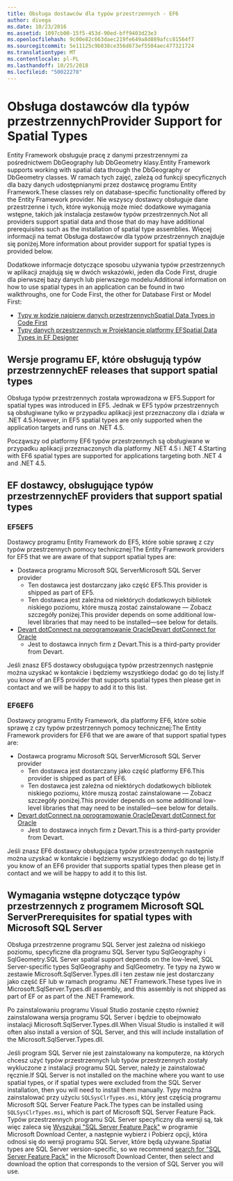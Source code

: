 ```yaml
---
title: Obsługa dostawców dla typów przestrzennych - EF6
author: divega
ms.date: 10/23/2016
ms.assetid: 1097cb00-15f5-453d-90ed-bff9403d23e3
ms.openlocfilehash: 9c00e82c663daec219fe649a8d889afcc81564f7
ms.sourcegitcommit: 5e11125c9b838ce356d673ef5504aec477321724
ms.translationtype: MT
ms.contentlocale: pl-PL
ms.lasthandoff: 10/25/2018
ms.locfileid: "50022278"
---
```

# <a name="provider-support-for-spatial-types"></a><span data-ttu-id="80e89-102">Obsługa dostawców dla typów przestrzennych</span><span class="sxs-lookup"><span data-stu-id="80e89-102">Provider Support for Spatial Types</span></span>
<span data-ttu-id="80e89-103">Entity Framework obsługuje pracę z danymi przestrzennymi za pośrednictwem DbGeography lub DbGeometry klasy.</span><span class="sxs-lookup"><span data-stu-id="80e89-103">Entity Framework supports working with spatial data through the DbGeography or DbGeometry classes.</span></span> <span data-ttu-id="80e89-104">W ramach tych zajęć, zależą od funkcji specyficznych dla bazy danych udostępnianymi przez dostawcę programu Entity Framework.</span><span class="sxs-lookup"><span data-stu-id="80e89-104">These classes rely on database-specific functionality offered by the Entity Framework provider.</span></span> <span data-ttu-id="80e89-105">Nie wszyscy dostawcy obsługuje dane przestrzenne i tych, które wykonują może mieć dodatkowe wymagania wstępne, takich jak instalacja zestawów typów przestrzennych.</span><span class="sxs-lookup"><span data-stu-id="80e89-105">Not all providers support spatial data and those that do may have additional prerequisites such as the installation of spatial type assemblies.</span></span> <span data-ttu-id="80e89-106">Więcej informacji na temat Obsługa dostawców dla typów przestrzennych znajduje się poniżej.</span><span class="sxs-lookup"><span data-stu-id="80e89-106">More information about provider support for spatial types is provided below.</span></span>  

<span data-ttu-id="80e89-107">Dodatkowe informacje dotyczące sposobu używania typów przestrzennych w aplikacji znajdują się w dwóch wskazówki, jeden dla Code First, drugie dla pierwszej bazy danych lub pierwszego modelu:</span><span class="sxs-lookup"><span data-stu-id="80e89-107">Additional information on how to use spatial types in an application can be found in two walkthroughs, one for Code First, the other for Database First or Model First:</span></span>  

- [<span data-ttu-id="80e89-108">Typy w kodzie najpierw danych przestrzennych</span><span class="sxs-lookup"><span data-stu-id="80e89-108">Spatial Data Types in Code First</span></span>](~/ef6/modeling/code-first/data-types/spatial.md)  
- [<span data-ttu-id="80e89-109">Typy danych przestrzennych w Projektancie platformy EF</span><span class="sxs-lookup"><span data-stu-id="80e89-109">Spatial Data Types in EF Designer</span></span>](~/ef6/modeling/designer/data-types/spatial.md)  

## <a name="ef-releases-that-support-spatial-types"></a><span data-ttu-id="80e89-110">Wersje programu EF, które obsługują typów przestrzennych</span><span class="sxs-lookup"><span data-stu-id="80e89-110">EF releases that support spatial types</span></span>  

<span data-ttu-id="80e89-111">Obsługa typów przestrzennych została wprowadzona w EF5.</span><span class="sxs-lookup"><span data-stu-id="80e89-111">Support for spatial types was introduced in EF5.</span></span> <span data-ttu-id="80e89-112">Jednak w EF5 typów przestrzennych są obsługiwane tylko w przypadku aplikacji jest przeznaczony dla i działa w .NET 4.5.</span><span class="sxs-lookup"><span data-stu-id="80e89-112">However, in EF5 spatial types are only supported when the application targets and runs on .NET 4.5.</span></span>  

<span data-ttu-id="80e89-113">Począwszy od platformy EF6 typów przestrzennych są obsługiwane w przypadku aplikacji przeznaczonych dla platformy .NET 4.5 i .NET 4.</span><span class="sxs-lookup"><span data-stu-id="80e89-113">Starting with EF6 spatial types are supported for applications targeting both .NET 4 and .NET 4.5.</span></span>  

## <a name="ef-providers-that-support-spatial-types"></a><span data-ttu-id="80e89-114">EF dostawcy, obsługujące typów przestrzennych</span><span class="sxs-lookup"><span data-stu-id="80e89-114">EF providers that support spatial types</span></span>  

### <a name="ef5"></a><span data-ttu-id="80e89-115">EF5</span><span class="sxs-lookup"><span data-stu-id="80e89-115">EF5</span></span>  

<span data-ttu-id="80e89-116">Dostawcy programu Entity Framework do EF5, które sobie sprawę z czy typów przestrzennych pomocy technicznej:</span><span class="sxs-lookup"><span data-stu-id="80e89-116">The Entity Framework providers for EF5 that we are aware of that support spatial types are:</span></span>  

- <span data-ttu-id="80e89-117">Dostawca programu Microsoft SQL Server</span><span class="sxs-lookup"><span data-stu-id="80e89-117">Microsoft SQL Server provider</span></span>  
    - <span data-ttu-id="80e89-118">Ten dostawca jest dostarczany jako część EF5.</span><span class="sxs-lookup"><span data-stu-id="80e89-118">This provider is shipped as part of EF5.</span></span>  
    - <span data-ttu-id="80e89-119">Ten dostawca jest zależna od niektórych dodatkowych bibliotek niskiego poziomu, które muszą zostać zainstalowane — Zobacz szczegóły poniżej.</span><span class="sxs-lookup"><span data-stu-id="80e89-119">This provider depends on some additional low-level libraries that may need to be installed—see below for details.</span></span>  
- [<span data-ttu-id="80e89-120">Devart dotConnect na oprogramowanie Oracle</span><span class="sxs-lookup"><span data-stu-id="80e89-120">Devart dotConnect for Oracle</span></span>](http://www.devart.com/dotconnect/oracle/)  
    - <span data-ttu-id="80e89-121">Jest to dostawca innych firm z Devart.</span><span class="sxs-lookup"><span data-stu-id="80e89-121">This is a third-party provider from Devart.</span></span>  

<span data-ttu-id="80e89-122">Jeśli znasz EF5 dostawcy obsługująca typów przestrzennych następnie można uzyskać w kontakcie i będziemy wszystkiego dodać go do tej listy.</span><span class="sxs-lookup"><span data-stu-id="80e89-122">If you know of an EF5 provider that supports spatial types then please get in contact and we will be happy to add it to this list.</span></span>  

### <a name="ef6"></a><span data-ttu-id="80e89-123">EF6</span><span class="sxs-lookup"><span data-stu-id="80e89-123">EF6</span></span>  

<span data-ttu-id="80e89-124">Dostawcy programu Entity Framework, dla platformy EF6, które sobie sprawę z czy typów przestrzennych pomocy technicznej:</span><span class="sxs-lookup"><span data-stu-id="80e89-124">The Entity Framework providers for EF6 that we are aware of that support spatial types are:</span></span>  

- <span data-ttu-id="80e89-125">Dostawca programu Microsoft SQL Server</span><span class="sxs-lookup"><span data-stu-id="80e89-125">Microsoft SQL Server provider</span></span>  
    - <span data-ttu-id="80e89-126">Ten dostawca jest dostarczany jako część platformy EF6.</span><span class="sxs-lookup"><span data-stu-id="80e89-126">This provider is shipped as part of EF6.</span></span>  
    - <span data-ttu-id="80e89-127">Ten dostawca jest zależna od niektórych dodatkowych bibliotek niskiego poziomu, które muszą zostać zainstalowane — Zobacz szczegóły poniżej.</span><span class="sxs-lookup"><span data-stu-id="80e89-127">This provider depends on some additional low-level libraries that may need to be installed—see below for details.</span></span>  
- [<span data-ttu-id="80e89-128">Devart dotConnect na oprogramowanie Oracle</span><span class="sxs-lookup"><span data-stu-id="80e89-128">Devart dotConnect for Oracle</span></span>](http://www.devart.com/dotconnect/oracle/)  
    - <span data-ttu-id="80e89-129">Jest to dostawca innych firm z Devart.</span><span class="sxs-lookup"><span data-stu-id="80e89-129">This is a third-party provider from Devart.</span></span>  

<span data-ttu-id="80e89-130">Jeśli znasz EF6 dostawcy obsługująca typów przestrzennych następnie można uzyskać w kontakcie i będziemy wszystkiego dodać go do tej listy.</span><span class="sxs-lookup"><span data-stu-id="80e89-130">If you know of an EF6 provider that supports spatial types then please get in contact and we will be happy to add it to this list.</span></span>  

## <a name="prerequisites-for-spatial-types-with-microsoft-sql-server"></a><span data-ttu-id="80e89-131">Wymagania wstępne dotyczące typów przestrzennych z programem Microsoft SQL Server</span><span class="sxs-lookup"><span data-stu-id="80e89-131">Prerequisites for spatial types with Microsoft SQL Server</span></span>  

<span data-ttu-id="80e89-132">Obsługa przestrzenne programu SQL Server jest zależna od niskiego poziomu, specyficzne dla programu SQL Server typu SqlGeography i SqlGeometry.</span><span class="sxs-lookup"><span data-stu-id="80e89-132">SQL Server spatial support depends on the low-level, SQL Server-specific types SqlGeography and SqlGeometry.</span></span> <span data-ttu-id="80e89-133">Te typy na żywo w zestawie Microsoft.SqlServer.Types.dll i ten zestaw nie jest dostarczany jako część EF lub w ramach programu .NET Framework.</span><span class="sxs-lookup"><span data-stu-id="80e89-133">These types live in Microsoft.SqlServer.Types.dll assembly, and this assembly is not shipped as part of EF or as part of the .NET Framework.</span></span>  

<span data-ttu-id="80e89-134">Po zainstalowaniu programu Visual Studio zostanie często również zainstalowana wersja programu SQL Server i będzie to obejmowało instalacji Microsoft.SqlServer.Types.dll.</span><span class="sxs-lookup"><span data-stu-id="80e89-134">When Visual Studio is installed it will often also install a version of SQL Server, and this will include installation of the Microsoft.SqlServer.Types.dll.</span></span>  

<span data-ttu-id="80e89-135">Jeśli program SQL Server nie jest zainstalowany na komputerze, na których chcesz użyć typów przestrzennych lub typów przestrzennych zostały wykluczone z instalacji programu SQL Server, należy je zainstalować ręcznie.</span><span class="sxs-lookup"><span data-stu-id="80e89-135">If SQL Server is not installed on the machine where you want to use spatial types, or if spatial types were excluded from the SQL Server installation, then you will need to install them manually.</span></span> <span data-ttu-id="80e89-136">Typy można zainstalować przy użyciu `SQLSysClrTypes.msi`, który jest częścią programu Microsoft SQL Server Feature Pack.</span><span class="sxs-lookup"><span data-stu-id="80e89-136">The types can be installed using `SQLSysClrTypes.msi`, which is part of Microsoft SQL Server Feature Pack.</span></span> <span data-ttu-id="80e89-137">Typów przestrzennych programu SQL Server specyficzny dla wersji są, tak więc zaleca się [Wyszukaj "SQL Server Feature Pack"](https://www.microsoft.com/search/result.aspx?q=sql+server+feature+pack) w programie Microsoft Download Center, a następnie wybierz i Pobierz opcji, która odnosi się do wersji programu SQL Server, które będą używane.</span><span class="sxs-lookup"><span data-stu-id="80e89-137">Spatial types are SQL Server version-specific, so we recommend [search for "SQL Server Feature Pack"](https://www.microsoft.com/search/result.aspx?q=sql+server+feature+pack) in the Microsoft Download Center, then select and download the option that corresponds to the version of SQL Server you will use.</span></span>
